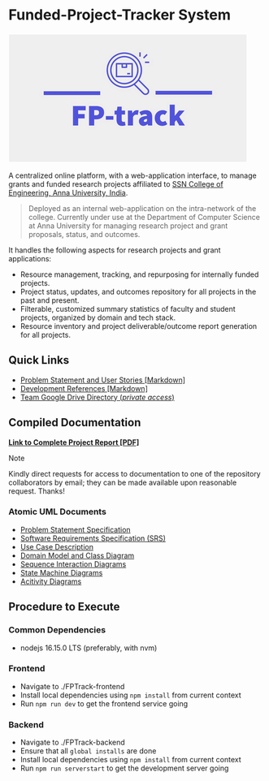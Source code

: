 # Funded-Project-Tracker System

![FP-Tracker-Logo](assets/logo.png?raw=true)

A centralized online platform, with a web-application interface, to manage grants and funded research projects affiliated to [SSN College of Engineering, Anna University, India](https://www.ssn.edu.in/college-of-engineering/).

> Deployed as an internal web-application on the intra-network of the college. Currently under use at the Department of Computer Science at Anna University for managing research project and grant proposals, status, and outcomes.

It handles the following aspects for research projects and grant applications:
- Resource management, tracking, and repurposing for internally funded projects.
- Project status, updates, and outcomes repository for all projects in the past and present.
- Filterable, customized summary statistics of faculty and student projects, organized by domain and tech stack.
- Resource inventory and project deliverable/outcome report generation for all projects.

## Quick Links
- [Problem Statement and User Stories [Markdown]](./docs/problem-statement.md)
- [Development References [Markdown]](./docs/development-references.md)
- [Team Google Drive Directory (_private access_)](https://drive.google.com/drive/folders/1q4Pmt54Smr6XTmxe8-WBDu5sHodzzcVc?usp=sharing)

## Compiled Documentation

[**Link to Complete Project Report [PDF]**](./docs/development-references.md)

> [!NOTE]
> Kindly direct requests for access to documentation to one of the repository collaborators by email; they can be made available upon reasonable request. Thanks!

### Atomic UML Documents
- [Problem Statement Specification](https://drive.google.com/file/d/12lmrwYze91KfEdE4WlvUXiz-RDvtJo6p/view?usp=sharing)
- [Software Requirements Specification (SRS)](https://drive.google.com/file/d/17_LVAnczzPp9dCqcMjCTuRk5oyWuHSey/view?usp=sharing)
- [Use Case Description](https://drive.google.com/file/d/1EWN7n4BdxVWAyzEIRaZPsam0lJF2VHPR/view?usp=sharing)
- [Domain Model and Class Diagram](https://drive.google.com/file/d/1mdhwhTaIcUtHynZvmKQYCgOhw7ryTXJi/view?usp=sharing)
- [Sequence Interaction Diagrams](https://drive.google.com/file/d/1sXMSgy5DzYcDDZwpKN5_dZdbmhOel501/view?usp=sharing)
- [State Machine Diagrams](https://drive.google.com/file/d/1UlJB45QFjSIvGsh330DjKgyfvKjCrP0Z/view?usp=sharing)
- [Acitivity Diagrams](https://drive.google.com/file/d/12TvG0STKMjBehhBIDZHklc6XvqFTVLRf/view?usp=sharing)

## Procedure to Execute

### Common Dependencies

- nodejs 16.15.0 LTS (preferably, with nvm)

### Frontend
- Navigate to ./FPTrack-frontend
- Install local dependencies using `npm install` from current context
- Run `npm run dev` to get the frontend service going

### Backend
- Navigate to ./FPTrack-backend
- Ensure that all `global installs` are done
- Install local dependencies using `npm install` from current context
- Run `npm run serverstart` to get the development server going

